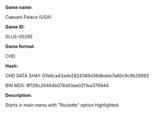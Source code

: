 ﻿**Game name:**

Caesars Palace (USA)

**Game ID:**

SLUS-00285

**Game format:**

CHD

**Hash:**

CHD DATA SHA1: 07e6ca43ade2824386d36dbdeb7a60c9c9b28992

BIN MD5: 9f128c26464b078a93ae02f1ba376944

**Description:**

Starts in main menu with "Roulette" option highlighted.